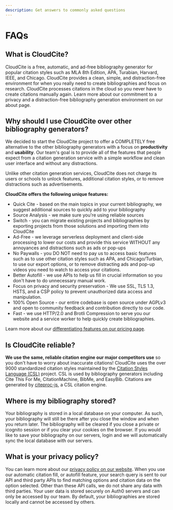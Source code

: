 ```yaml
---
description: Get answers to commonly asked questions
---
```


# FAQs

## What is CloudCite?

CloudCite is a free, automatic, and ad-free bibliography generator for popular citation styles such as MLA 8th Edition, APA, Turabian, Harvard, IEEE, and Chicago. CloudCite provides a clean, simple, and distraction-free environment for when you really need to create bibliographies and focus on research. CloudCite processes citations in the cloud so you never have to create citations manually again. Learn more about our commitment to a privacy and a distraction-free bibliography generation environment on our about page.

## Why should I use CloudCite over other bibliography generators?

We decided to start the CloudCite project to offer a COMPLETELY free alternative to the other bibliography generators with a focus on **productivity** and **usability**. Our team's goal is to provide all of the features that people expect from a citation generation service with a simple workflow and clean user interface and without any distractions.

Unlike other citation generation services, CloudCite does not charge its users or schools to unlock features, additional citation styles, or to remove distractions such as advertisements. 

**CloudCite offers the following unique features:**

* Quick Cite - based on the main topics in your current bibliography, we suggest additional sources to quickly add to your bibliography
* Source Analysis - we make sure you're using reliable sources
* Switch - you can migrate existing projects and bibliographies by exporting projects from those solutions and importing them into CloudCite
* Ad-Free - we leverage serverless deployment and client-side processing to lower our costs and provide this service WITHOUT any annoyances and distractions such as ads or pop-ups
* No Paywalls - you DO NOT need to pay us to access basic features such as to use other citation styles such as APA, and Chicago/Turbian, to use our export options, or to remove distracting ads and pop-up videos you need to watch to access your citations.
* Better Autofill - we use APIs to help us fill in crucial information so you don't have to do unnecessary manual work.
* Focus on privacy and security preservation - We use SSL, TLS 1.3, HSTS, and a CSP policy to prevent unauthorized data access and manipulation.
* 100% Open Source - our entire codebase is open source under AGPLv3 and open to community feedback and contribution directly to our code.
* Fast - we use HTTP/2.0 and Brotli Compression to serve you our website and a service worker to help quickly create bibliographies.

Learn more about our [differentiating features on our pricing page](https://cloudcite.net/pricing/).

## Is CloudCite reliable?

**We use the same, reliable citation engine our major competitors use** so you don't have to worry about inaccurate citations! CloudCite uses the over 9000 standardized citation styles maintained by the [Citation Styles Language \(CSL\)](https://citationstyles.org/) project. CSL is used by bibliography generators including Cite This For Me, CitationMachine, BibMe, and EasyBib.  Citations are generated by [citeproc-js](https://github.com/Juris-M/citeproc-js), a CSL citation engine.

## Where is my bibliography stored?

Your bibliography is stored in a local database on your computer. As such, your bibliography will still be there after you close the window and when you return later. The bibliography will be cleared if you close a private or icognito session or if you clear your cookies on the browser. If you would like to save your bibliography on our servers, login and we will automatically sync the local database with our servers.

## What is your privacy policy?

You can learn more about our [privacy policy on our website](https://cloudcite.net/privacy/). When you use our automatic citation fill, or autofill feature, your search query is sent to our API and third party APIs to find matching options and citation data on the option selected. Other than these API calls, we do not share any data with third parties. Your user data is stored securely on Auth0 servers and can only be accessed by our team. By default, your bibliographies are stored locally and cannot be accessed by others.

